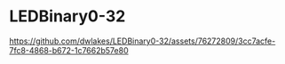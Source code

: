 # LEDBinary0-32



https://github.com/dwlakes/LEDBinary0-32/assets/76272809/3cc7acfe-7fc8-4868-b672-1c7662b57e80

